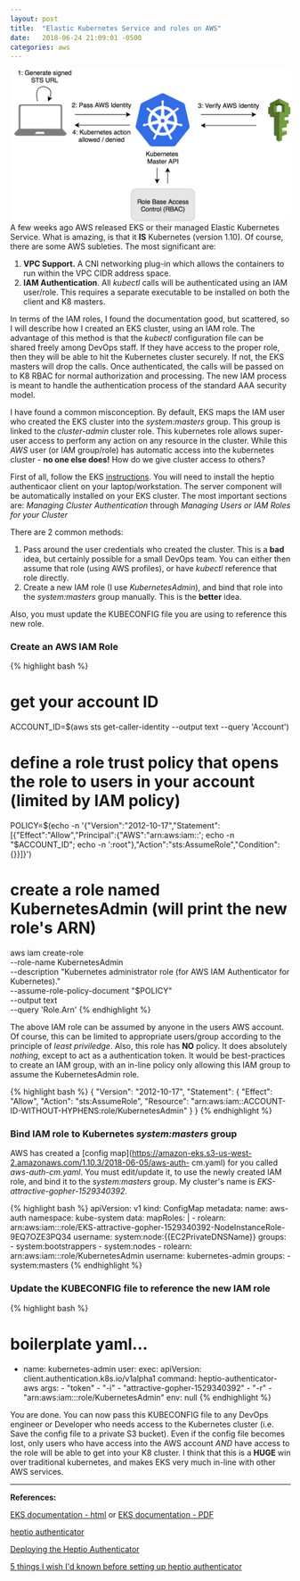 ```yaml
---
layout: post
title:  "Elastic Kubernetes Service and roles on AWS"
date:   2018-06-24 21:09:01 -0500
categories: aws
---
```

![IAM authentication](/images/authenticator.png)
A few weeks ago AWS released EKS or their managed Elastic Kubernetes Service. What is amazing, is that it **IS** Kubernetes (version 1.10).  Of course, there are some AWS subleties. The most significant are:
1. **VPC Support.** A CNI networking plug-in which allows the containers to run within the VPC CIDR address space.
2. **IAM Authentication**. All *kubectl* calls will be authenticated using an IAM user/role. This requires a separate executable to be installed on both the client and K8 masters.

In terms of the IAM roles, I found the documentation good, but scattered, so I will describe how I created an EKS cluster, using an IAM role. The advantage of this method is that the *kubectl* configuration file can be shared freely among DevOps staff.  If they have access to the proper role, then they will be able to hit the Kubernetes cluster securely.  If not, the EKS masters will drop the calls.  Once authenticated, the calls will be passed on to K8 RBAC for normal authorization and processing. The new IAM process is meant to handle the authentication process of the standard AAA security model.

I have found a common misconception. By default, EKS maps the IAM user who created the EKS cluster into the *system:masters* group.  This group is linked to the *cluster-admin* cluster role.  This kubernetes role allows super-user access to perform any action on any resource in the cluster. While this *AWS* user (or IAM group/role) has automatic access into the kubernetes cluster - **no one else does!**  How do we give cluster access to others?

First of all, follow the EKS [instructions](https://docs.aws.amazon.com/eks/latest/userguide/eks-ug.pdf).  You will need to install the heptio authenticaor client on your laptop/workstation.  The server component will be automatically installed on your EKS cluster. The most important sections are: *Managing Cluster Authentication* through *Managing Users or IAM Roles for your Cluster*

There are 2 common methods:
1. Pass around the user credentials who created the cluster. This is a **bad** idea, but certainly possible for a small DevOps team. You can either then assume that role (using AWS profiles), or have *kubectl* reference that role directly.
2. Create a new IAM role (I use *KubernetesAdmin*), and bind that role into the *system:masters* group manually.  This is the **better** idea.

Also, you must update the KUBECONFIG file you are using to reference this new role.

### Create an AWS IAM Role
{% highlight bash %}
# get your account ID
ACCOUNT_ID=$(aws sts get-caller-identity --output text --query 'Account')

# define a role trust policy that opens the role to users in your account (limited by IAM policy)
POLICY=$(echo -n '{"Version":"2012-10-17","Statement":[{"Effect":"Allow","Principal":{"AWS":"arn:aws:iam::'; echo -n "$ACCOUNT_ID"; echo -n ':root"},"Action":"sts:AssumeRole","Condition":{}}]}')

# create a role named KubernetesAdmin (will print the new role's ARN)
aws iam create-role \
  --role-name KubernetesAdmin \
  --description "Kubernetes administrator role (for AWS IAM Authenticator for Kubernetes)." \
  --assume-role-policy-document "$POLICY" \
  --output text \
  --query 'Role.Arn'
{% endhighlight %}

The above IAM role can be assumed by anyone in the users AWS account.  Of course, this can be limited to appropriate users/group according to the principle of *least priviledge*. Also, this role has **NO** policy.  It does absolutely *nothing*, except to act as a authentication token. It would be best-practices to create an IAM group, with an in-line policy only allowing this IAM group to assume the KubernetesAdmin role.

{% highlight bash %}
{
  "Version": "2012-10-17",
  "Statement": {
    "Effect": "Allow",
    "Action": "sts:AssumeRole",
    "Resource": "arn:aws:iam::ACCOUNT-ID-WITHOUT-HYPHENS:role/KubernetesAdmin"
  }
}
{% endhighlight %}

### Bind IAM role to Kubernetes *system:masters* group
AWS has created a [config map](https://amazon-eks.s3-us-west-2.amazonaws.com/1.10.3/2018-06-05/aws-auth-
cm.yaml) for you called *aws-auth-cm.yaml*. You must edit/update it, to use the newly created IAM role, and bind it to the *system:masters* group. My cluster's name is *EKS-attractive-gopher-1529340392*.

{% highlight bash %}
apiVersion: v1
kind: ConfigMap
metadata:
  name: aws-auth
    namespace: kube-system
    data:
      mapRoles: |
        - rolearn: arn:aws:iam::<account ID>:role/EKS-attractive-gopher-1529340392-NodeInstanceRole-9EQ7OZE3PQ34
	  username: system:node:{{EC2PrivateDNSName}}
	  groups:
            - system:bootstrappers
	    - system:nodes
	- rolearn: arn:aws:iam::<account ID>:role/KubernetesAdmin
	  username: kubernetes-admin
	  groups:
	    - system:masters
{% endhighlight %}

### Update the KUBECONFIG file to reference the new IAM role
{% highlight bash %}
# boilerplate yaml...
- name: kubernetes-admin
  user:
    exec:
      apiVersion: client.authentication.k8s.io/v1alpha1
      command: heptio-authenticator-aws
      args:
      - "token"
      - "-i"
      - "attractive-gopher-1529340392"
      - "-r"
      - "arn:aws:iam::<account ID>:role/KubernetesAdmin"
      env: null
{% endhighlight %}

You are done.  You can now pass this KUBECONFIG file to any DevOps engineer or Developer who needs access to the Kubernetes cluster (i.e. Save the config file to a private S3 bucket). Even if the config file becomes lost, only users who have access into the AWS account *AND* have access to the role will be able to get into your K8 cluster. I think that this is a **HUGE** win over traditional kubernetes, and makes EKS very much in-line with other AWS services.

___
**References:**

[EKS documentation - html](https://docs.aws.amazon.com/eks/latest/userguide/what-is-eks.html) or
[EKS documentation - PDF](https://docs.aws.amazon.com/eks/latest/userguide/eks-ug.pdf)

[heptio authenticator](https://github.com/kubernetes-sigs/aws-iam-authenticator)

[Deploying the Heptio Authenticator](https://aws.amazon.com/blogs/opensource/deploying-heptio-authenticator-kops/)

[5 things I wish I'd known before setting up heptio authenticator](https://blog.lola.com/5-things-i-wish-id-known-before-setting-up-heptio-authenticator)
